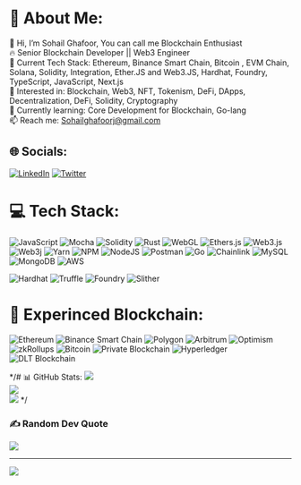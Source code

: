 # 💫 About Me:
👋 Hi, I’m Sohail Ghafoor, You can call me Blockchain Enthusiast<br>🔥 Senior Blockchain Developer || Web3 Engineer <br>🚀 Current Tech Stack: Ethereum, Binance Smart Chain, Bitcoin , EVM Chain, Solana, Solidity, Integration, Ether.JS and Web3.JS, Hardhat, Foundry, TypeScript, JavaScript, Next.js<br>👀 Interested in: Blockchain, Web3, NFT, Tokenism, DeFi, DApps, Decentralization, DeFi, Solidity, Cryptography <br>🌱 Currently learning: Core Development for Blockchain, Go-lang <br>📫 Reach me: Sohailghafoorj@gmail.com

## 🌐 Socials:
[![LinkedIn](https://img.shields.io/badge/LinkedIn-%230077B5.svg?logo=linkedin&logoColor=white)](https://linkedin.com/in/sohailghafoor) [![Twitter](https://img.shields.io/badge/Twitter-%231DA1F2.svg?logo=Twitter&logoColor=white)](https://twitter.com/sohailghafoorj) 

# 💻 Tech Stack:
![JavaScript](https://img.shields.io/badge/javascript-%23323330.svg?style=for-the-badge&logo=javascript&logoColor=%23F7DF1E)  ![Mocha](https://img.shields.io/badge/-mocha-%238D6748?style=for-the-badge&logo=mocha&logoColor=white) ![Solidity](https://img.shields.io/badge/Solidity-%23363636.svg?style=for-the-badge&logo=solidity&logoColor=white) ![Rust](https://img.shields.io/badge/rust-%23000000.svg?style=for-the-badge&logo=rust&logoColor=white)
 ![WebGL](https://img.shields.io/badge/WebGL-990000?logo=webgl&logoColor=white&style=for-the-badge) ![Ethers.js](https://img.shields.io/badge/ethers.js-%2300A6FF.svg?style=for-the-badge&logo=ethereum&logoColor=white)
![Web3.js](https://img.shields.io/badge/web3.js-F16822?style=for-the-badge&logo=web3.js&logoColor=white) ![Web3j](https://img.shields.io/badge/web3j-%23009639.svg?style=for-the-badge&logo=ethereum&logoColor=white)
 ![Yarn](https://img.shields.io/badge/yarn-%232C8EBB.svg?style=for-the-badge&logo=yarn&logoColor=white) ![NPM](https://img.shields.io/badge/NPM-%23CB3837.svg?style=for-the-badge&logo=npm&logoColor=white) ![NodeJS](https://img.shields.io/badge/node.js-6DA55F?style=for-the-badge&logo=node.js&logoColor=white) ![Postman](https://img.shields.io/badge/Postman-FF6C37?style=for-the-badge&logo=postman&logoColor=white)  ![Go](https://img.shields.io/badge/go-%2300ADD8.svg?style=for-the-badge&logo=go&logoColor=white) ![Chainlink](https://img.shields.io/badge/Chainlink-375BD2?style=for-the-badge&logo=Chainlink&logoColor=white) ![MySQL](https://img.shields.io/badge/mysql-%2300f.svg?style=for-the-badge&logo=mysql&logoColor=white) ![MongoDB](https://img.shields.io/badge/MongoDB-%234ea94b.svg?style=for-the-badge&logo=mongodb&logoColor=white)  ![AWS](https://img.shields.io/badge/AWS-%23FF9900.svg?style=for-the-badge&logo=amazon-aws&logoColor=white)

![Hardhat](https://img.shields.io/badge/Hardhat-%23000000.svg?style=for-the-badge&logo=hardhat&logoColor=white)
![Truffle](https://img.shields.io/badge/Truffle-%239247FF.svg?style=for-the-badge&logo=truffle&logoColor=white)
![Foundry](https://img.shields.io/badge/Foundry-%23000000.svg?style=for-the-badge&logo=ethereum&logoColor=white)
![Slither](https://img.shields.io/badge/Slither-%23000000.svg?style=for-the-badge&logo=ethereum&logoColor=white)

# 🔗 Experinced Blockchain:
![Ethereum](https://img.shields.io/badge/Ethereum-%2300A1E4.svg?style=for-the-badge&logo=ethereum&logoColor=white)
![Binance Smart Chain](https://img.shields.io/badge/Binance_Smart_Chain-%232A69AC.svg?style=for-the-badge&logo=binance&logoColor=white)
![Polygon](https://img.shields.io/badge/Polygon-%2300A3FF.svg?style=for-the-badge&logo=polygon&logoColor=white)
![Arbitrum](https://img.shields.io/badge/Arbitrum-%2300A3FF.svg?style=for-the-badge&logo=arbitrum&logoColor=white)
![Optimism](https://img.shields.io/badge/Optimism-%23000000.svg?style=for-the-badge&logo=optimism&logoColor=white)
![zkRollups](https://img.shields.io/badge/zkRollups-%23000000.svg?style=for-the-badge&logo=ethereum&logoColor=white)
![Bitcoin](https://img.shields.io/badge/Bitcoin-%23F7931A.svg?style=for-the-badge&logo=bitcoin&logoColor=white)
![Private Blockchain](https://img.shields.io/badge/Private_Blockchain-%23000000.svg?style=for-the-badge&logo=ethereum&logoColor=white)
![Hyperledger](https://img.shields.io/badge/Hyperledger-%23FF6A00.svg?style=for-the-badge&logo=hyperledger&logoColor=white)
![DLT Blockchain](https://img.shields.io/badge/DLT_Blockchain-%23000000.svg?style=for-the-badge&logo=ethereum&logoColor=white)


*/# 📊 GitHub Stats:
![](https://github-readme-stats.vercel.app/api?username=sohailghafoor&theme=dark&hide_border=false&include_all_commits=true&count_private=false)<br/>
![](https://github-readme-streak-stats.herokuapp.com/?user=sohailghafoor&theme=dark&hide_border=false)<br/>
![](https://github-readme-stats.vercel.app/api/top-langs/?username=sohailghafoor&theme=dark&hide_border=false&include_all_commits=true&count_private=false&layout=compact)
*/
### ✍️ Random Dev Quote
![](https://quotes-github-readme.vercel.app/api?type=horizontal&theme=radical)

---
[![](https://visitcount.itsvg.in/api?id=sohailghafoor&icon=0&color=1)](https://visitcount.itsvg.in)

<!-- Proudly created with GPRM ( https://gprm.itsvg.in ) -->
